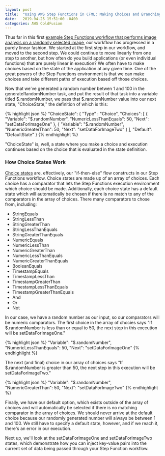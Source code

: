 ```yaml
---
layout: post
title:  "Using AWS Step Functions in CFML: Making Choices and Branching in a Step Functions Workflow"
date:   2019-04-25 15:51:00 -0400
categories: AWS ColdFusion
---
```


Thus far in this first [example Step Functions workflow that performs image analysis on a randomly selected image](https://github.com/brianklaas/awsPlaybox/blob/master/stateMachines/choiceDemoStateMachine.json), our workflow has progressed in a purely linear fashion. We started at the first step in our workflow, and moved to the second step. We could continue to move linearly from one step to another, but how often do you build applications (or even individual functions) that are purely linear in execution? We often have to make choices based on the state of the application at any given time. One of the great powers of the Step Functions environment is that we can make choices and take different paths of execution based off those choices.

Now that we've generated a random number betwen 1 and 100 in the generateRandomNumber task, and put the result of that task into a variable titled $.randomNumber, we pass that $.randomNumber value into our next state, "ChoiceState," the definition of which is this:

{% highlight json %}
"ChoiceState": {
    "Type" : "Choice",
    "Choices": [
    {
        "Variable": "$.randomNumber",
        "NumericLessThanEquals": 50,
        "Next": "setDataForImageOne"
    },
    {
        "Variable": "$.randomNumber",
        "NumericGreaterThan": 50,
        "Next": "setDataForImageTwo"
    }
    ],
    "Default": "DefaultState"
}
{% endhighlight %}

"ChoiceState" is, well, a state where you make a choice and execution continues based on the choice that is evaluated in the state definition.

### How Choice States Work

[Choice states](https://docs.aws.amazon.com/step-functions/latest/dg/amazon-states-language-choice-state.html) are, effectively, our "if-then-else" flow constructs in our Step Functions workflow. Choice states are made up of an array of choices. Each choice has a comparator that lets the Step Functions execution environment which choice should be made. Additionally, each choice state has a default state which will automatically be chosen if there is no match to any of the comparators in the array of choices. There many comparators to chose from, including:

- StringEquals
- StringLessThan
- StringGreaterThan
- StringLessThanEquals
- StringGreaterThanEquals
- NumericEquals
- NumericLessThan
- NumericGreaterThan
- NumericLessThanEquals
- NumericGreaterThanEquals
- BooleanEquals
- TimestampEquals
- TimestampLessThan
- TimestampGreaterThan
- TimestampLessThanEquals
- TimestampGreaterThanEquals
- And
- Or
- Not

In our case, we have a random number as our input, so our comparators will be numeric comparators. The first choice in the array of chocies says "If $.randomNumber is less than or equal to 50, the next step in this execution will be setDataForImageOne."

{% highlight json %}
"Variable": "$.randomNumber",
"NumericLessThanEquals": 50,
"Next": "setDataForImageOne"
{% endhighlight %}

The next (and final) choice in our array of choices says "If $.randomNumber is greater than 50, the next step in this execution will be setDataForImageTwo."

{% highlight json %}
"Variable": "$.randomNumber",
"NumericGreaterThan": 50,
"Next": "setDataForImageTwo"
{% endhighlight %}

Finally, we have our default option, which exists outside of the array of choices and will automatically be selected if there is no matching comparator in the array of choices. We should never arrive at the default choice because our randomly generated number will always be between 1 and 100. We still have to specify a default state, however, and if we reach it, there's an error in our execution.

Next up, we'll look at the setDataForImageOne and setDataForImageTwo states, which demonstrate how you can inject key-value pairs into the current set of data being passed through your Step Function workflow.